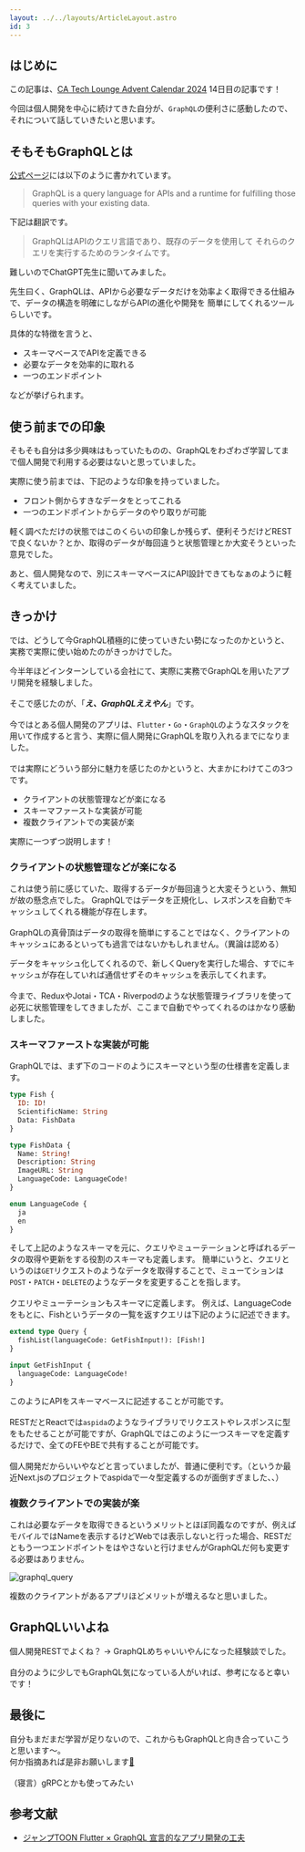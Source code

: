 ```yaml
---
layout: ../../layouts/ArticleLayout.astro
id: 3
---
```


## はじめに

この記事は、[CA Tech Lounge Advent Calendar 2024](https://qiita.com/advent-calendar/2024/catechlounge) 14日目の記事です！

今回は個人開発を中心に続けてきた自分が、`GraphQL`の便利さに感動したので、それについて話していきたいと思います。

## そもそもGraphQLとは

[公式ページ](https://graphql.org/)には以下のように書かれています。

> GraphQL is a query language for APIs and a runtime
> for fulfilling those queries with your existing data.

下記は翻訳です。

> GraphQLはAPIのクエリ言語であり、既存のデータを使用して
> それらのクエリを実行するためのランタイムです。

難しいのでChatGPT先生に聞いてみました。

先生曰く、GraphQLは、APIから必要なデータだけを効率よく取得できる仕組みで、データの構造を明確にしながらAPIの進化や開発を
簡単にしてくれるツールらしいです。

具体的な特徴を言うと、

- スキーマベースでAPIを定義できる
- 必要なデータを効率的に取れる
- 一つのエンドポイント

などが挙げられます。

## 使う前までの印象

そもそも自分は多少興味はもっていたものの、GraphQLをわざわざ学習してまで個人開発で利用する必要はないと思っていました。

実際に使う前までは、下記のような印象を持っていました。

- フロント側からすきなデータをとってこれる
- 一つのエンドポイントからデータのやり取りが可能

軽く調べただけの状態ではこのくらいの印象しか残らず、便利そうだけどRESTで良くないか？とか、取得のデータが毎回違うと状態管理とか大変そうといった意見でした。

あと、個人開発なので、別にスキーマベースにAPI設計できてもなぁのように軽く考えていました。

## きっかけ

では、どうして今GraphQL積極的に使っていきたい勢になったのかというと、実務で実際に使い始めたのがきっかけでした。

今半年ほどインターンしている会社にて、実際に実務でGraphQLを用いたアプリ開発を経験しました。
<br />
<br />
そこで感じたのが、「**_え、GraphQLええやん_**」です。
<br />
<br />
今ではとある個人開発のアプリは、`Flutter`・`Go`・`GraphQL`のようなスタックを用いて作成すると言う、実際に個人開発にGraphQLを取り入れるまでになりました。
<br />
<br />
では実際にどういう部分に魅力を感じたのかというと、大まかにわけてこの3つです。

- クライアントの状態管理などが楽になる
- スキーマファーストな実装が可能
- 複数クライアントでの実装が楽

実際に一つずつ説明します！

### クライアントの状態管理などが楽になる

これは使う前に感じていた、取得するデータが毎回違うと大変そうという、無知が故の懸念点でした。
GraphQLではデータを正規化し、レスポンスを自動でキャッシュしてくれる機能が存在します。
<br />
<br />
GraphQLの真骨頂はデータの取得を簡単にすることではなく、クライアントのキャッシュにあるといっても過言ではないかもしれません。（異論は認める）

データをキャッシュ化してくれるので、新しくQueryを実行した場合、すでにキャッシュが存在していれば通信せずそのキャッシュを表示してくれます。
<br />
<br />
今まで、ReduxやJotai・TCA・Riverpodのような状態管理ライブラリを使って必死に状態管理をしてきましたが、ここまで自動でやってくれるのはかなり感動しました。

### スキーマファーストな実装が可能

GraphQLでは、まず下のコードのようにスキーマという型の仕様書を定義します。

```graphql
type Fish {
  ID: ID!
  ScientificName: String
  Data: FishData
}

type FishData {
  Name: String!
  Description: String
  ImageURL: String
  LanguageCode: LanguageCode!
}

enum LanguageCode {
  ja
  en
}
```

そして上記のようなスキーマを元に、クエリやミューテーションと呼ばれるデータの取得や更新をする役割のスキーマも定義します。
簡単にいうと、クエリというのは`GET`リクエストのようなデータを取得することで、ミューてションは`POST`・`PATCH`・`DELETE`のようなデータを変更することを指します。
<br />
<br />
クエリやミューテーションもスキーマに定義します。
例えば、LanguageCodeをもとに、Fishというデータの一覧を返すクエリは下記のように記述できます。

```graphql
extend type Query {
  fishList(languageCode: GetFishInput!): [Fish!]
}

input GetFishInput {
  languageCode: LanguageCode!
}
```

このようにAPIをスキーマベースに記述することが可能です。
<br />
<br />
RESTだとReactでは`aspida`のようなライブラリでリクエストやレスポンスに型をもたせることが可能ですが、GraphQLではこのように一つスキーマを定義するだけで、全てのFEやBEで共有することが可能です。
<br />
<br />
個人開発だからいいやなどと言っていましたが、普通に便利です。（というか最近Next.jsのプロジェクトでaspidaで一々型定義するのが面倒すぎました、、）

### 複数クライアントでの実装が楽

これは必要なデータを取得できるというメリットとほぼ同義なのですが、例えばモバイルではNameを表示するけどWebでは表示しないと行った場合、RESTだともう一つエンドポイントをはやさないと行けませんがGraphQLだ何も変更する必要はありません。

![graphql_query](/images/graphql_query.png)

複数のクライアントがあるアプリほどメリットが増えるなと思いました。

## GraphQLいいよね

個人開発RESTでよくね？ → GraphQLめちゃいいやんになった経験談でした。
<br />
<br />
自分のように少しでもGraphQL気になっている人がいれば、参考になると幸いです！

## 最後に

自分もまだまだ学習が足りないので、これからもGraphQLと向き合っていこうと思います〜。
<br />
何か指摘あれば是非お願いします[🙏](https://hasuro.com)
<br />
<br />
（寝言）gRPCとかも使ってみたい

## 参考文献

- [ジャンプTOON Flutter × GraphQL 宣言的なアプリ開発の工夫](https://developers.cyberagent.co.jp/blog/archives/48956/)
